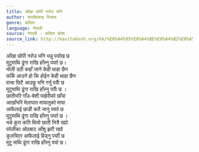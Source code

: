 ```yaml
---
title: आँखा छोपी नरोउ भनि
author: कालीप्रसाद रिजाल
genre: कविता
language: नेपाली
source: नेपाली - कविता कोश
source_link: http://kavitakosh.org/kk/%E0%A4%95%E0%A4%BE%E0%A4%B2%E0%A5%80%E0%A4%AA%E0%A5%8D%E0%A4%B0%E0%A4%B8%E0%A4%BE%E0%A4%A6_%E0%A4%B0%E0%A4%BF%E0%A4%9C%E0%A4%BE%E0%A4%B2
---
```


आँखा छोपी नरोउ भनि भन्नु पर्याख छ  
मुटुमाथि ढुंगा राखि हाँस्नु पर्याा छ।  
भोली उठी कहाँ जाने केही थाहा छैन  
फर्कि आउने हो कि होईन केही थाहा छैन  
वाचा छिटै आउछु भनि गर्नु पर्याै छ  
मुटुमाथि ढुंगा राखि हाँस्नु पर्याै छ ।  
छातीभरि गाँउ-बेशी पखेरीको छाँया  
आखाँभरि मेलापात मायालुको माया  
आफैलाई छाडी कतै जानु पर्याा छ  
मुटुमाथि ढुंगा राखि हाँस्नु पर्याा छ ।  
भन्ने कुरा कति थियो छाती भित्रै रह्यो  
परेलीका ओठबाट आँशु झरी रह्यो  
कुलचिएर आफैलाई हिड्नु पर्याी छ  
मुटु माथि ढुंगा राखि हाँस्नु पर्या छ।
